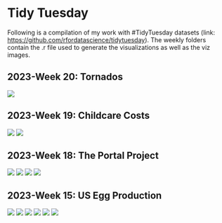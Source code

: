 # Tidy Tuesday 
Following is a compilation of my work with #TidyTuesday datasets (link: https://github.com/rfordatascience/tidytuesday). The weekly folders contain the .r file used to generate the visualizations as well as the viz images.

## 2023-Week 20: Tornados
![](2023-20-Tornados/mags.jpg)

## 2023-Week 19: Childcare Costs
![](2023-19-ChildcareCosts/utah.jpg)
![](2023-19-ChildcareCosts/emp-spread.gif)

## 2023-Week 18: The Portal Project
![](2023-18-PortalProject/big_heavy_rodents.jpg)
![](2023-18-PortalProject/hfl_wgt.jpg)
![](2023-18-PortalProject/spcies_density_trtmt.jpg)
![](2023-18-PortalProject/species_pregnant.jpg)

## 2023-Week 15: US Egg Production
![](2023-15-EggProduction/cagefree_hg.jpg)
![](2023-15-EggProduction/all_hatchtable.jpg)
![](2023-15-EggProduction/hens_sankey.jpg)
![](2023-15-EggProduction/hens_eggs_division.jpg)
![](2023-15-EggProduction/hens_months.jpg)
![](2023-15-EggProduction/eggs_months.jpg)
